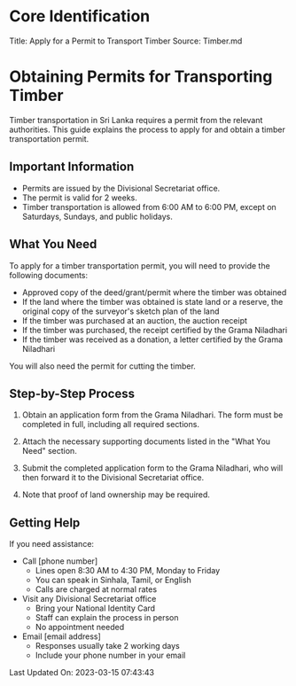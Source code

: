# Core Identification
Title: Apply for a Permit to Transport Timber
Source: Timber.md

# Obtaining Permits for Transporting Timber

Timber transportation in Sri Lanka requires a permit from the relevant authorities. This guide explains the process to apply for and obtain a timber transportation permit.

## Important Information

- Permits are issued by the Divisional Secretariat office.
- The permit is valid for 2 weeks.
- Timber transportation is allowed from 6:00 AM to 6:00 PM, except on Saturdays, Sundays, and public holidays.

## What You Need

To apply for a timber transportation permit, you will need to provide the following documents:

- Approved copy of the deed/grant/permit where the timber was obtained
- If the land where the timber was obtained is state land or a reserve, the original copy of the surveyor's sketch plan of the land
- If the timber was purchased at an auction, the auction receipt
- If the timber was purchased, the receipt certified by the Grama Niladhari
- If the timber was received as a donation, a letter certified by the Grama Niladhari

You will also need the permit for cutting the timber.

## Step-by-Step Process

1. Obtain an application form from the Grama Niladhari. The form must be completed in full, including all required sections.

2. Attach the necessary supporting documents listed in the "What You Need" section.

3. Submit the completed application form to the Grama Niladhari, who will then forward it to the Divisional Secretariat office.

4. Note that proof of land ownership may be required.

## Getting Help

If you need assistance:

- Call [phone number] 
    - Lines open 8:30 AM to 4:30 PM, Monday to Friday
    - You can speak in Sinhala, Tamil, or English
    - Calls are charged at normal rates
- Visit any Divisional Secretariat office
    - Bring your National Identity Card
    - Staff can explain the process in person
    - No appointment needed
- Email [email address]
    - Responses usually take 2 working days
    - Include your phone number in your email

Last Updated On: 2023-03-15 07:43:43